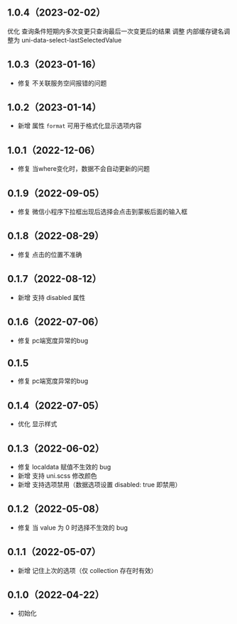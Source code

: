 ## 1.0.4（2023-02-02）
优化 查询条件短期内多次变更只查询最后一次变更后的结果
调整 内部缓存键名调整为 uni-data-select-lastSelectedValue
## 1.0.3（2023-01-16）
- 修复 不关联服务空间报错的问题
## 1.0.2（2023-01-14）
- 新增  属性 `format` 可用于格式化显示选项内容
## 1.0.1（2022-12-06）
- 修复  当where变化时，数据不会自动更新的问题
## 0.1.9（2022-09-05）
- 修复 微信小程序下拉框出现后选择会点击到蒙板后面的输入框
## 0.1.8（2022-08-29）
- 修复 点击的位置不准确
## 0.1.7（2022-08-12）
- 新增 支持 disabled 属性
## 0.1.6（2022-07-06）
- 修复 pc端宽度异常的bug
## 0.1.5
- 修复 pc端宽度异常的bug
## 0.1.4（2022-07-05）
- 优化 显示样式
## 0.1.3（2022-06-02）
- 修复 localdata 赋值不生效的 bug
- 新增 支持  uni.scss 修改颜色
- 新增 支持选项禁用（数据选项设置 disabled: true 即禁用）
## 0.1.2（2022-05-08）
- 修复 当 value 为 0 时选择不生效的 bug
## 0.1.1（2022-05-07）
- 新增 记住上次的选项（仅 collection 存在时有效）
## 0.1.0（2022-04-22）
- 初始化
